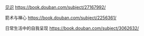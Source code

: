 <a href="./music.md">见识</a>
https://book.douban.com/subject/27167992/

箭术与禅心
https://book.douban.com/subject/2256361/

日常生活中的自我呈现
https://book.douban.com/subject/3062632/